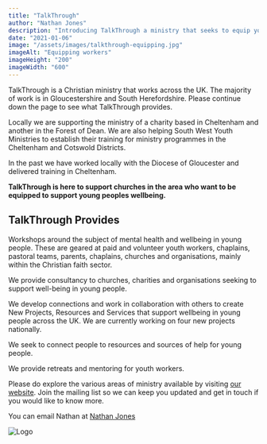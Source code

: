 ```yaml
---
title: "TalkThrough"
author: "Nathan Jones"
description: "Introducing TalkThrough a ministry that seeks to equip youth workers, parents, churches and schools to be the help young people need."
date: "2021-01-06"
image: "/assets/images/talkthrough-equipping.jpg"
imageAlt: "Equipping workers"
imageHeight: "200"
imageWidth: "600"
---
```


TalkThrough is a Christian ministry that works across the UK. The majority of work is in Gloucestershire and South Herefordshire. Please continue down the page to see what TalkThrough provides.

Locally we are supporting the ministry of a charity based in Cheltenham and another in the Forest of Dean. We are also helping South West Youth Ministries to establish their training for ministry programmes in the Cheltenham and Cotswold Districts.

In the past we have worked locally with the Diocese of Gloucester and delivered training in Cheltenham. 

**TalkThrough is here to support churches in the area who want to be equipped to support young peoples wellbeing.**

## TalkThrough Provides

Workshops around the subject of mental health and wellbeing in young people. These are geared at paid and volunteer youth workers, chaplains, pastoral teams, parents, chaplains, churches and organisations, mainly within the Christian faith sector.

We provide consultancy to churches, charities and organisations seeking to support well-being in young people.

We develop connections and work in collaboration with others to create New Projects, Resources and Services that support wellbeing in young people across the UK. We are currently working on four new projects nationally.  

We seek to connect people to resources and sources of help for young people.

We provide retreats and mentoring for youth workers.

Please do explore the various areas of ministry available by visiting [our website](https://www.talkthrough.org.uk). Join the mailing list so we can keep you updated and get in touch if you would like to know more.

You can email Nathan at [Nathan Jones](mailto:nathan.jones@talkthrough.org.uk)

![Logo](/assets/images/talkthrough-logo.jpg)